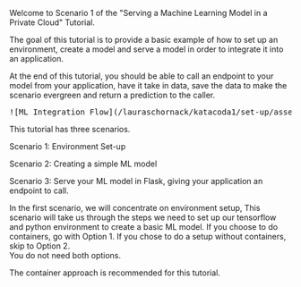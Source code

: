 Welcome to Scenario 1 of the "Serving a Machine Learning Model in a Private Cloud" Tutorial.

The goal of this tutorial is to provide a basic example of how to set up an environment, create a model and serve a model in order to integrate it into an application.  

At the end of this tutorial, you should be able to call an endpoint to your model from your application, have it take in data, save the data to make the scenario evergreen and return a prediction to the caller.

<pre>
![ML Integration Flow](/lauraschornack/katacoda1/set-up/assets/ML-Model-App-Integration.png)
</pre>

This tutorial has three scenarios.

Scenario 1:
Environment Set-up

Scenario 2:
Creating a simple ML model

Scenario 3:
Serve your ML model in Flask, giving your application an endpoint to call.

In the first scenario, we will concentrate on environment setup,
This scenario will take us through the steps we need to set up our 
tensorflow and python environment to create a basic ML model.
If you choose to do containers, go with Option 1.
If you chose to do a setup without containers, skip to Option 2.  
You do not need both options. 

The container approach is recommended for this tutorial.



